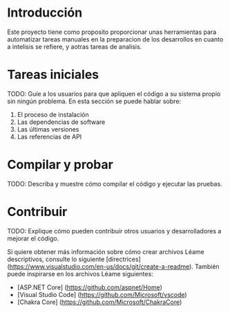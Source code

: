 # Introducción 
Este proyecto tiene como proposito proporcionar unas herramientas para automatizar tareas manuales en la preparacion de los desarrollos en cuanto a intelisis se refiere, y aotras tareas de analisis.

# Tareas iniciales
TODO: Guíe a los usuarios para que apliquen el código a su sistema propio sin ningún problema. En esta sección se puede hablar sobre:
1.	 El proceso de instalación
2.	 Las dependencias de software
3.	 Las últimas versiones
4.	 Las referencias de API

# Compilar y probar 
TODO: Describa y muestre cómo compilar el código y ejecutar las pruebas. 

# Contribuir
TODO: Explique cómo pueden contribuir otros usuarios y desarrolladores a mejorar el código. 

 Si quiere obtener más información sobre cómo crear archivos Léame descriptivos, consulte lo siguiente [directrices] (https://www.visualstudio.com/en-us/docs/git/create-a-readme). También puede inspirarse en los archivos Léame siguientes:
- [ASP.NET Core] (https://github.com/aspnet/Home)
- [Visual Studio Code] (https://github.com/Microsoft/vscode)
- [Chakra Core] (https://github.com/Microsoft/ChakraCore)